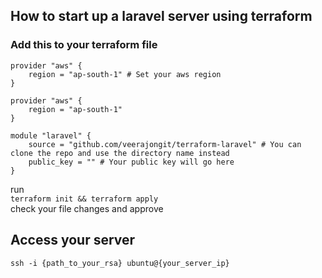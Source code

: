 ## How to start up a laravel server using terraform

### Add this to your terraform file
```
provider "aws" {
    region = "ap-south-1" # Set your aws region
}

provider "aws" {
    region = "ap-south-1"
}

module "laravel" {
    source = "github.com/veerajongit/terraform-laravel" # You can clone the repo and use the directory name instead
    public_key = "" # Your public key will go here
}
```

run  
`terraform init && terraform apply`  
check your file changes and approve

## Access your server
`ssh -i {path_to_your_rsa} ubuntu@{your_server_ip}`
